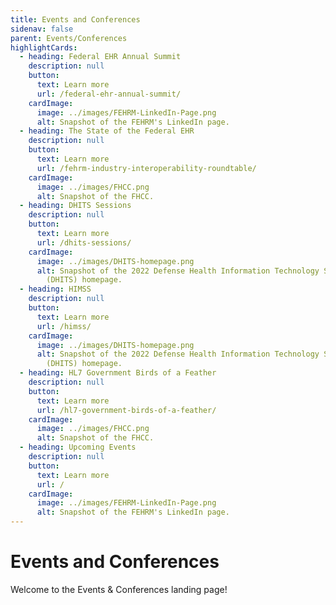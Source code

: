 ```yaml
---
title: Events and Conferences
sidenav: false
parent: Events/Conferences
highlightCards:
  - heading: Federal EHR Annual Summit
    description: null
    button:
      text: Learn more
      url: /federal-ehr-annual-summit/
    cardImage:
      image: ../images/FEHRM-LinkedIn-Page.png
      alt: Snapshot of the FEHRM's LinkedIn page.
  - heading: The State of the Federal EHR
    description: null
    button:
      text: Learn more
      url: /fehrm-industry-interoperability-roundtable/
    cardImage:
      image: ../images/FHCC.png
      alt: Snapshot of the FHCC.
  - heading: DHITS Sessions
    description: null
    button:
      text: Learn more
      url: /dhits-sessions/
    cardImage:
      image: ../images/DHITS-homepage.png
      alt: Snapshot of the 2022 Defense Health Information Technology Symposium
        (DHITS) homepage.
  - heading: HIMSS
    description: null
    button:
      text: Learn more
      url: /himss/
    cardImage:
      image: ../images/DHITS-homepage.png
      alt: Snapshot of the 2022 Defense Health Information Technology Symposium
        (DHITS) homepage.
  - heading: HL7 Government Birds of a Feather
    description: null
    button:
      text: Learn more
      url: /hl7-government-birds-of-a-feather/
    cardImage:
      image: ../images/FHCC.png
      alt: Snapshot of the FHCC.
  - heading: Upcoming Events
    description: null
    button:
      text: Learn more
      url: /
    cardImage:
      image: ../images/FEHRM-LinkedIn-Page.png
      alt: Snapshot of the FEHRM's LinkedIn page.
---
```

# Events and Conferences

Welcome to the Events & Conferences landing page!
